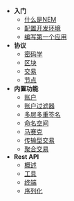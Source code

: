 - **入门**
  - [什么是NEM](/getting-started/what-is-nem)
  - [配置开发环境](/getting-started/setting)
  - [编写第一个应用](/getting-started/first-application)
- **协议**
  - [密码学](/protocol/cryptography)
  - [区块](/protocol/block)
  - [交易](/protocol/transaction)
  - [节点](/protocol/node)
- **内置功能**
  - [账户](/features/account)
  - [账户过滤器](/features/account-filter)
  - [多层多重签名](/features/multi-level-multisig-account)
  - [命名空间](/features/namespace)
  - [马赛克](/features/mosaic)
  - [传输型交易](/features/transfer-transaction)
  - [聚合交易](/features/aggregate-transaction)
- **Rest API**
  - [概述](/rest-api/overview)
  - [工具](/rest-api/tools)
  - [终端](/rest-api/endpoints)
  - [序列化](/rest-api/serialization)
